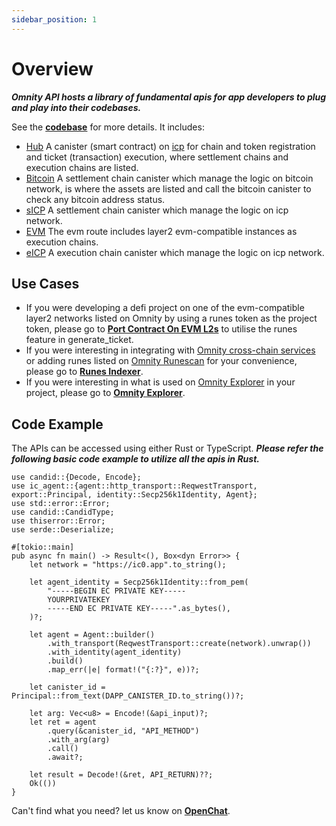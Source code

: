 ```yaml
---
sidebar_position: 1
---
```


# Overview

***Omnity API hosts a library of fundamental apis for app developers to plug and play into their codebases.***

See the **[codebase](https://github.com/octopus-network/omnity-interoperability)** for more details. It includes:

- [Hub](https://github.com/octopus-network/omnity-interoperability/tree/main/hub) A canister (smart contract) on [icp](https://internetcomputer.org/) for chain and token registration and ticket (transaction) execution, where settlement chains and execution chains are listed.
- [Bitcoin](https://github.com/octopus-network/omnity-interoperability/tree/main/customs/bitcoin) A settlement chain canister which manage the logic on bitcoin network, is where the assets are listed and call the bitcoin canister to check any bitcoin address status.
- [sICP](https://github.com/octopus-network/omnity-interoperability/tree/main/customs/icp) A settlement chain canister which manage the logic on icp network.
- [EVM](https://github.com/octopus-network/omnity-interoperability/tree/main/route/evm) The evm route includes layer2 evm-compatible instances as execution chains.
- [eICP](https://github.com/octopus-network/omnity-interoperability/tree/main/route/icp) A execution chain canister which manage the logic on icp network.

## Use Cases
- If you were developing a defi project on one of the evm-compatible layer2 networks listed on Omnity by using a runes token as the project token, please go to **[Port Contract On EVM L2s](https://omnity-docs.vercel.app/docs/evm)** to utilise the runes feature in generate_ticket.
- If you were interesting in integrating with [Omnity cross-chain services](https://bridge.omnity.network/runes) or adding runes listed on [Omnity Runescan](https://www.runescan.net/runes) for your convenience, please go to **[Runes Indexer](https://omnity-docs.vercel.app/docs/runes)**.
- If you were interesting in what is used on [Omnity Explorer](https://explorer.omnity.network/) in your project, please go to **[Omnity Explorer](https://omnity-docs.vercel.app/docs/explorer)**.

## Code Example
The APIs can be accessed using either Rust or TypeScript.
***Please refer the following basic code example to utilize all the apis in Rust.***
```code title="Rust"
use candid::{Decode, Encode};
use ic_agent::{agent::http_transport::ReqwestTransport, export::Principal, identity::Secp256k1Identity, Agent};
use std::error::Error;
use candid::CandidType;
use thiserror::Error;
use serde::Deserialize;

#[tokio::main]
pub async fn main() -> Result<(), Box<dyn Error>> {
	let network = "https://ic0.app".to_string();

	let agent_identity = Secp256k1Identity::from_pem(
		"-----BEGIN EC PRIVATE KEY-----
		YOURPRIVATEKEY
		-----END EC PRIVATE KEY-----".as_bytes(),
	)?;

	let agent = Agent::builder()
		.with_transport(ReqwestTransport::create(network).unwrap())
		.with_identity(agent_identity)
		.build()
		.map_err(|e| format!("{:?}", e))?;

	let canister_id = Principal::from_text(DAPP_CANISTER_ID.to_string())?;

	let arg: Vec<u8> = Encode!(&api_input)?;
	let ret = agent
		.query(&canister_id, "API_METHOD")
		.with_arg(arg)
		.call()
		.await?;

	let result = Decode!(&ret, API_RETURN)??;
	Ok(())
}
```

Can't find what you need? let us know on **[OpenChat](https://oc.app/community/o5uz6-dqaaa-aaaar-bhnia-cai/channel/209373796018851818071085429101874032721/)**.